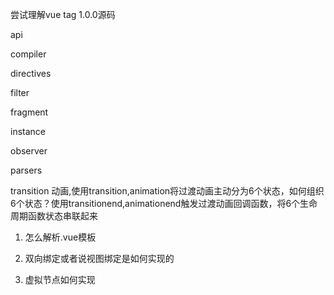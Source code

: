 尝试理解vue tag 1.0.0源码

api

compiler

directives

filter

fragment

instance

observer

parsers

transition
动画,使用transition,animation将过渡动画主动分为6个状态，如何组织6个状态？使用transitionend,animationend触发过渡动画回调函数，将6个生命周期函数状态串联起来





1. 怎么解析.vue模板

2. 双向绑定或者说视图绑定是如何实现的

3. 虚拟节点如何实现
